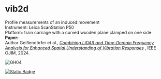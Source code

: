 # vib2d
Profile measurements of an induced movement <br />
Instrument: Leica ScanStation P50 <br />
Platform: train carriage with a curved wooden plane clamped on one side<br />
**Paper:**  
Author Geißendörfer et al.,
[*Combining LiDAR and Time-Domain Frequency Analysis for Enhanced Spatial Understanding of Vibration Responses*](https://doi.org/10.1109/OJIM.2024.3449936)
, IEEE OJIM, 2024.

![GH04](https://github.com/user-attachments/assets/afba0595-fae2-43d4-9f83-b3764284a505)



<!--- [![DOI](https://zenodo.org/badge/932272098.svg)](https://doi.org/10.5281/zenodo.14871444) -->
[![Static Badge](https://img.shields.io/badge/10.1109%2FOJIM.2024.3449936-red?style=flat&logo=doi&logoColor=white&labelColor=black)](https://doi.org/10.1109/OJIM.2024.3449936)




